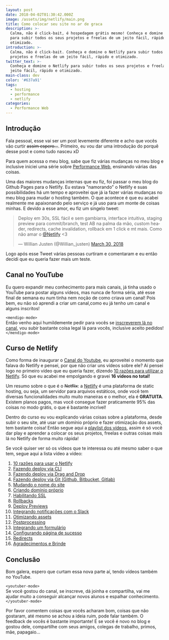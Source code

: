 ```yaml
---
layout: post
date: 2018-04-02T01:30:42.000Z
image: /assets/img/netlify/main.png
title: Como colocar seu site no ar de graca
description: >-
  Calma, não é click-bait, é hospedagem grátis mesmo! Conheça e domine o Netlify
  para subir todos os seus projetos e freelas de um jeito fácil, rápido e
  otimizado.
introduction: >-
  Calma, não é click-bait. Conheça e domine o Netlify para subir todos os seus
  projetos e freelas de um jeito fácil, rápido e otimizado.
twitter_text: >-
  Conheça e domine o Netlify para subir todos os seus projetos e freelas de um
  jeito fácil, rápido e otimizado.
main-class: dev
color: '#637a91'
tags:
  - hosting
  - performance
  - netlify
categories:
  - Performance Web
---
```


## Introdução

Fala pessoal, esse vai ser um post levemente diferente e acho que vocês vão curtir <s>assim espero...</s>.
Primeiro, eu vou dar uma introdução do porquê desse post e como tudo nasceu xD

Para quem acessa o meu blog, sabe que fiz várias mudanças no meu blog e inclusive iniciei uma série sobre [Performance Web](https://willianjusten.com.br/series/#performance-web), ensinando várias das coisas.

Uma das maiores mudanças internas que eu fiz, foi passar o meu blog do Github Pages para o Netlify. Eu estava "namorando" o Netlify e suas possibilidades há um tempo e aproveitei que já ia fazer várias mudanças no meu blog para mudar o hosting também. O que acontece é que eu acabei realmente me apaixonando pelo serviço e já uso para um monte de coisas minhas. E devido a esse amor, eu fiz um singelo tweet:

<blockquote class="twitter-tweet" data-lang="en"><p lang="pt" dir="ltr">Deploy em 30s, SSL fácil e sem gambiarra, interface intuitiva, staging preview para commit/branch, test AB na palma da mão, custom header, redirects, cache invalidation, rollback em 1 click e mt mais. Como não amar o <a href="https://twitter.com/Netlify?ref_src=twsrc%5Etfw">@Netlify</a> &lt;3</p>&mdash; Willian Justen (@Willian_justen) <a href="https://twitter.com/Willian_justen/status/979729155276320769?ref_src=twsrc%5Etfw">March 30, 2018</a></blockquote>
<script async src="https://platform.twitter.com/widgets.js" charset="utf-8"></script>

Logo após esse Tweet várias pessoas curtiram e comentaram e eu então decidi que eu queria fazer mais um teste.

## Canal no YouTube

Eu quero expandir meu conhecimento para mais canais, já tinha usado o YouTube para postar alguns vídeos, mas nunca de forma séria, até esse final de semana eu num tinha nem noção de como criava um canal! Pois bem, eu não só aprendi a criar um canal,como eu já tenho um canal e alguns inscritos!

`<mendigo-mode>`
<br/>
Então venho aqui humildemente pedir para vocês se [inscreverem lá no canal](https://www.youtube.com/WillianJustenCursos), vou subir bastante coisa legal lá para vocês, inclusive aceito pedidos!
<br/>
`</mendigo-mode>`

## Curso de Netlify

Como forma de inaugurar o [Canal do Youtube](https://www.youtube.com/WillianJustenCursos), eu aproveitei o momento que falava do Netlify e pensei, por que não criar uns vídeos sobre ele? Aí pensei logo no primeiro vídeo que eu queria fazer, dizendo [10 razões para utilizar o Netlify](https://www.youtube.com/watch?v=a1cIjP1bueM). Só que eu acabei me empolgando e gravei **16 vídeos no total!**

Um resumo sobre o que é o <s>Netflix</s>: a [Netlify](https://www.netlify.com/) é uma plataforma de static hosting, ou seja, um servidor para arquivos estáticos, onde você tem diversas funcionalidades muito muito maneiras e o melhor, ela é **GRATUITA**. Existem planos pagos, mas você consegue fazer praticamente 95% das coisas no modo grátis, o que é bastante incrível!

Dentro do curso eu vou explicando várias coisas sobre a plataforma, desde subir o seu site, até usar um domínio próprio e fazer otimização dos assets, tem bastante coisa! Então segue aqui a [playlist dos vídeos](https://www.youtube.com/watch?v=a1cIjP1bueM&list=PLlAbYrWSYTiMGMxQf9JSoZUU1rgVpGPth), assim é só você dar play e aprender a colocar os seus projetos, freelas e outras coisas mais lá no Netlify de forma muito rápida!

Se você quiser ver só os vídeos que te interessa ou até mesmo saber o que tem, segue aqui a lista vídeo a vídeo:

1. [10 razões para usar o Netlify](https://www.youtube.com/watch?v=a1cIjP1bueM)
1. [Fazendo deploy via CLI](https://www.youtube.com/watch?v=fSdSIybdABs)
1. [Fazendo deploy via Drag and Drop](https://www.youtube.com/watch?v=5jl_EKTfK8o)
1. [Fazendo deploy via Git (Github, Bitbucket, Gitlab)](https://www.youtube.com/watch?v=uMBorVg5Oa0)
1. [Mudando o nome do site](https://www.youtube.com/watch?v=zK2cSvINxng)
1. [Criando domínio próprio](https://www.youtube.com/watch?v=2DCIDr6n3WU&)
1. [Habilitando SSL](https://www.youtube.com/watch?v=m4549OevsxI)
1. [Rollbacks](https://www.youtube.com/watch?v=1Kr30tV4SRw)
1. [Deploy Previews](https://www.youtube.com/watch?v=5sFdBIg2cVc)
1. [Integrando notificações com o Slack](https://www.youtube.com/watch?v=sCxmVHtaMV4)
1. [Otimizando assets](https://www.youtube.com/watch?v=W33UdPV5QDk)
1. [Postprocessing](https://www.youtube.com/watch?v=LBgDKzePTtU)
1. [Integrando um formulário](https://www.youtube.com/watch?v=Q62s0loSY9w)
1. [Configurando página de sucesso](https://www.youtube.com/watch?v=EH3-T951V4M)
1. [Redirects](https://www.youtube.com/watch?v=IJH7HZECjNc)
1. [Agradecimentos e Brinde](https://www.youtube.com/watch?v=6qgOrFP18M0)

## Conclusão

Bom galera, espero que curtam essa nova parte aí, tendo vídeos também no YouTube.

`<youtuber-mode>`
<br/>
Se você gostou do canal, se inscreve, dá joinha e compartilha, vai me ajudar muito a conseguir alcançar novos alunos e espalhar conhecimento.
<br/>
`</youtuber-mode>`

Por favor comentem coisas que vocês acharam bom, coisas que não gostaram, até mesmo se achou a ideia ruim, pode falar também. O feedback de vocês é bastante importante! E se você é novo no blog e gostou dele, compartilhe com seus amigos, colegas de trabalho, primos, mãe, papagaio...
